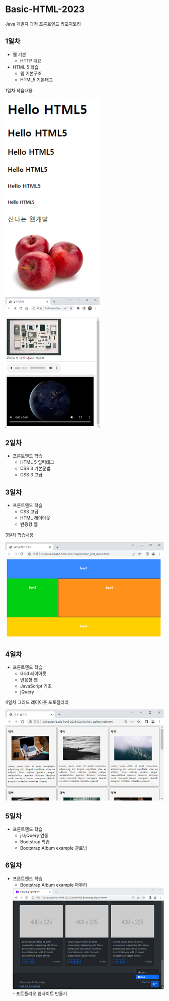# Basic-HTML-2023
Java 개발자 과정 프론트엔드 리포지토리

## 1일차
- 웹 기본
    - HTTP 개요
- HTML 5 학습
    - 웹 기본구조
    - HTML5 기본태그

1일차 학습내용
<!-- ![첫번째 웹사이트](https://raw.githubusercontent.com/JANGMEN/Basic-HTML-2023/main/image/day01.png) -->
<img src="https://raw.githubusercontent.com/JANGMEN/Basic-HTML-2023/main/image/Day01_2.png" width="300">
<!-- ![멀티미디어](https://raw.githubusercontent.com/JANGMEN/Basic-HTML-2023/main/image/day01.png) -->
<img src="https://raw.githubusercontent.com/JANGMEN/Basic-HTML-2023/main/image/day01.png" width="300">



## 2일차
- 프론트엔드 학습
    - HTML 5 입력태그
    - CSS 3 기본문법
    - CSS 3 고급

## 3일차
- 프론트엔드 학습
    - CSS 고급
    - HTML 레이아웃
    - 반응형 웹

3일차 학습내용

<img src="https://raw.githubusercontent.com/JANGMEN/Basic-HTML-2023/main/image/day03.png" width="600">

## 4일차
- 프론트엔드 학습
    - Grid 레이아웃
    - 반응형 웹
    - JavaScript 기초
    - jQuery

4일차 그리드 레이아웃 포토갤러리

<img src="https://raw.githubusercontent.com/JANGMEN/Basic-HTML-2023/main/image/gallery01.png" width="600">

## 5일차
- 프론트엔드 학습
    - js/jQuery 연동
    - Bootstrap 학습
    - Bootstrap Album example 클로닝

## 6일차
- 프론트엔드 학습
    - Bootstrap Album example 마무리
    <img src="https://raw.githubusercontent.com/JANGMEN/Basic-HTML-2023/main/image/album_theme.png" width="700">
    - 포트폴리오 웹사이트 만들기